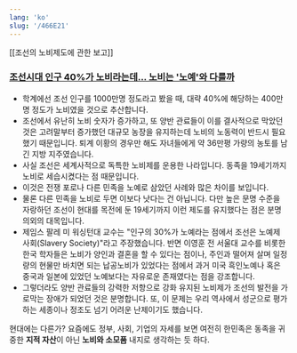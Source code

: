 ```yaml
---
lang: 'ko'
slug: '/466E21'
---
```


[[조선의 노비제도에 관한 보고]]

### [조선시대 인구 40%가 노비라는데... 노비는 '노예'와 다를까](https://www.joongang.co.kr/article/23812081)

- 학계에선 조선 인구를 1000만명 정도라고 봤을 때, 대략 40%에 해당하는 400만명 정도가 노비였을 것으로 추산합니다.
- 조선에서 유난히 노비 숫자가 증가하고, 또 양반 관료들이 이를 결사적으로 막았던 것은 고려말부터 증가했던 대규모 농장을 유지하는데 노비의 노동력이 반드시 필요했기 때문입니다. 퇴계 이황의 경우만 해도 자녀들에게 약 36만평 가량의 농토를 남긴 지방 지주였습니다.
- 사실 조선은 세계사적으로 독특한 노비제를 운용한 나라입니다. 동족을 19세기까지 노비로 세습시켰다는 점 때문입니다.
- 이것은 전쟁 포로나 다른 민족을 노예로 삼았던 사례와 많은 차이를 보입니다.
- 물론 다른 민족을 노비로 두면 이보다 낫다는 건 아닙니다. 다만 높은 문명 수준을 자랑하던 조선이 현대를 목전에 둔 19세기까지 이런 제도를 유지했다는 점은 분명 의외의 대목입니다.
- 제임스 팔레 미 워싱턴대 교수는 "인구의 30%가 노예라는 점에서 조선은 노예제 사회(Slavery Society)"라고 주장했습니다. 반면 이영훈 전 서울대 교수를 비롯한 한국 학자들은 노비가 양인과 결혼을 할 수 있다는 점이나, 주인과 떨어져 살며 일정량의 현물만 바치면 되는 납공노비가 있었다는 점에서 과거 미국 흑인노예나 혹은 중국과 일본에 있었던 노예보다는 자유로운 존재였다는 점을 강조합니다.
- 그렇더라도 양반 관료들의 강력한 저항으로 강화 유지된 노비제가 조선의 발전을 가로막는 장애가 되었던 것은 분명합니다. 또, 이 문제는 우리 역사에서 성군으로 평가하는 세종이나 정조도 넘기 어려운 난제이기도 했습니다.

현대에는 다른가?
요즘에도 정부, 사회, 기업의 자세를 보면 여전히 한민족은 동족을 귀중한 **지적 자산**이 아닌 **노비와 소모품** 내지로 생각하는 듯 하다.
